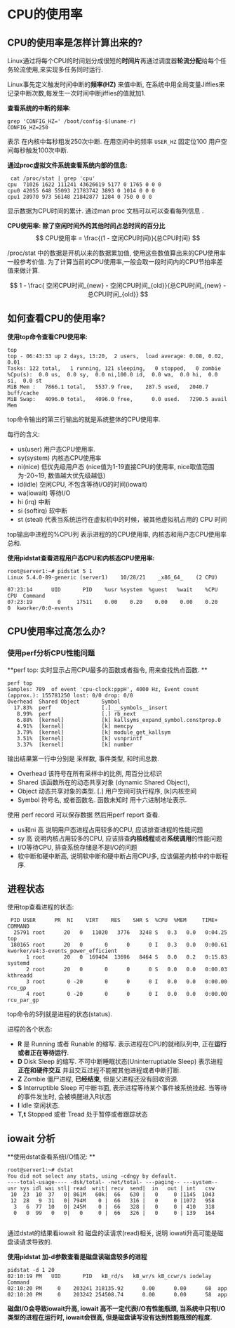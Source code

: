 # CPU的使用率


## CPU的使用率是怎样计算出来的?

Linux通过将每个CPU的时间划分成很短的**时间片**再通过调度器**轮流分配**给每个任务轮流使用,来实现多任务同时运行. 

Linux事先定义触发时间中断的**频率(HZ)** 来值中断, 在系统中用全局变量Jiffies来记录中断次数,每发生一次时间中断jiffies的值就加1. 

**查看系统的中断的频率:** 

```
grep 'CONFIG_HZ=' /boot/config-$(uname-r)
CONFIG_HZ=250

```
表示 在内核中每秒粗发250次中断.  在用空间中的频率 `USER_HZ` 固定位100 用户空间每秒触发100次中断.

**通过proc虚拟文件系统查看系统内部的信息:**
```
 cat /proc/stat | grep 'cpu'
cpu  71026 1622 111241 43626619 5177 0 1765 0 0 0
cpu0 42055 648 55093 21783742 3893 0 1014 0 0 0
cpu1 28970 973 56148 21842877 1284 0 750 0 0 0
```
显示数据为CPU时间的累计. 通过man proc 文档可以可以查看每列信息 .

**CPU使用率:  除了空闲时间外的其他时间占总时间的百分比**
$$
CPU使用率 =  \frac{(1 - 空闲CPU时间)}{总CPU时间}
$$


/proc/stat 中的数据是开机以来的数据累加值, 使用这些数值算出来的CPU使用率一般参考价值. 为了计算当前的CPU使用率,一般会取一段时间内的CPU节拍率差值来做计算. 

$$
1 -  \frac{ 空闲CPU时间_{new} - 空闲CPU时间_{old}}{总CPU时间_{new} - 总CPU时间_{old}}
$$

## 如何查看CPU的使用率?

**使用top命令查看CPU使用率:** 

```
top
top - 06:43:33 up 2 days, 13:20,  2 users,  load average: 0.08, 0.02, 0.01
Tasks: 122 total,   1 running, 121 sleeping,   0 stopped,   0 zombie
%Cpu(s):  0.0 us,  0.0 sy,  0.0 ni,100.0 id,  0.0 wa,  0.0 hi,  0.0 si,  0.0 st
MiB Mem :   7866.1 total,   5537.9 free,    287.5 used,   2040.7 buff/cache
MiB Swap:   4096.0 total,   4096.0 free,      0.0 used.   7290.5 avail Mem 
```

top命令输出的第三行输出的就是系统整体的CPU使用率.  

每行的含义:
+  us(user)  用户态CPU使用率. 
+  sy(system) 内核态CPU使用率
+  ni(nice)  低优先级用户态  (nice值为1-19直接CPU的使用率, nice取值范围为-20~19, 数值越大优先级越低)
+  id(idle) 空闲CPU,  不包含等待I/O的时间(iowait)
+  wa(iowait) 等待I/O 
+  hi (irq) 中断 
+  si (softirq) 软中断
+  st (steal) 代表当系统运行在虚拟机中的时候，被其他虚拟机占用的 CPU 时间 

top输出中进程的%CPU列 表示进程的的CPU使用率, 内核态和用户态CPU使用率总和. 

**使用pidstat查看进程用户态CPU和内核态CPU使用率:**
```
root@server1:~# pidstat 5 1
Linux 5.4.0-89-generic (server1) 	10/28/21 	_x86_64_	(2 CPU)

07:23:14      UID       PID    %usr %system  %guest   %wait    %CPU   CPU  Command
07:23:19        0     17511    0.00    0.20    0.00    0.00    0.20     0  kworker/0:0-events
```


## CPU使用率过高怎么办?

### 使用perf分析CPU性能问题 

**perf top: 实时显示占用CPU最多的函数或者指令, 用来查找热点函数. **

```
perf top 
Samples: 709  of event 'cpu-clock:pppH', 4000 Hz, Event count (approx.): 155781250 lost: 0/0 drop: 0/0
Overhead  Shared Object       Symbol
  17.83%  perf                [.] __symbols__insert
   8.99%  perf                [.] rb_next
   6.88%  [kernel]            [k] kallsyms_expand_symbol.constprop.0
   4.91%  [kernel]            [k] memcpy
   3.79%  [kernel]            [k] module_get_kallsym
   3.51%  [kernel]            [k] vsnprintf
   3.37%  [kernel]            [k] number
```

输出结果第一行中分别是 采样数, 事件类型, 和时间总数. 

+ Overhead 该符号在所有采样中的比例, 用百分比标识
+ Shared   该函数所在的动态共享对象 (dynamic Shared Object),
+ Object   动态共享对象的类型.  [.] 用户空间可执行程序, [k]内核空间
+ Symbol  符号名, 或者函数名.  函数未知时 用十六进制地址表示.

使用 perf record 可以保存数据 然后用perf report 查看. 


+ us和ni 高 说明用户态进程占用较多的CPU, 应该排查进程的性能问题
+ sy 高 说明内核占用较多的CPU, 应该排查**内核线程**或者**系统调用**的性能问题
+ I/O等待CPU, 排查系统存储是不是I/O的问题
+ 软中断和硬中断高, 说明软中断和硬中断占用CPU多, 应该偏差内核中的中断程序.

## 进程状态

使用top查看进程的状态:
```
 PID USER      PR  NI    VIRT    RES    SHR S  %CPU  %MEM     TIME+ COMMAND
  25791 root      20   0   11020   3776   3248 S   0.3   0.0   0:04.25 top
 180165 root      20   0       0      0      0 I   0.3   0.0   0:00.61 kworker/u4:3-events_power_efficient
      1 root      20   0  169404  13696   8464 S   0.0   0.2   0:15.83 systemd
      2 root      20   0       0      0      0 S   0.0   0.0   0:00.03 kthreadd
      3 root       0 -20       0      0      0 I   0.0   0.0   0:00.00 rcu_gp
      4 root       0 -20       0      0      0 I   0.0   0.0   0:00.00 rcu_par_gp
```

top命令的S列就是进程的状态(status).

进程的各个状态:
+ **R**  是 Running 或者 Runable 的缩写. 表示进程在CPU的就绪队列中, 正在**运行或者正在等待运行**. 
+ **D** Disk Sleep 的缩写. 不可中断睡眠状态(Uninterruptiable Sleep) 表示进程**正在和硬件交互** 并且交互过程不能被其他进程或者中断打断.  
+ **Z** Zombie 僵尸进程, **已经结束**, 但是父进程还没有回收资源.  
+ **S**  Interruptible Sleep 可中断书面,  表示进程等待某个事件被系统挂起. 当等待的事件发生时, 会被唤醒进入R状态
+ **I** Idle 空闲状态.  
+ **T,t** Stopped 或者 Tread 处于暂停或者跟踪状态



## iowait 分析

**使用dstat查看系统I/O情况: **

```
root@server1:~# dstat
You did not select any stats, using -cdngy by default.
----total-usage---- -dsk/total- -net/total- ---paging-- ---system--
usr sys idl wai stl| read  writ| recv  send|  in   out | int   csw
 10  23  10  37   0| 861M   60k|  66   630 |   0     0 |1145  1043
 12  28   9  31   0| 794M    0 |  66   316 |   0     0 |1072   958
  3   6  77  10   0| 245M    0 |  66   328 |   0     0 | 410   318
  0   0  99   0   0|   0     0 |  66   326 |   0     0 | 139   164


```

通过dstat的结果看iowait 和 磁盘的读请求(read)相关,  说明 iowati升高可能是磁盘读请求导致的.



**使用pidstat 加-d参数查看是磁盘读磁盘较多的进程**

```
pidstat -d 1 20
02:10:19 PM   UID       PID   kB_rd/s   kB_wr/s kB_ccwr/s iodelay  Command
02:10:20 PM     0    203241 318135.92      0.00      0.00      68  app
02:10:20 PM     0    203242 254508.74      0.00      0.00      58  app
```



**磁盘I/O会导致iowait升高, iowait 高不一定代表I/O有性能瓶颈, 当系统中只有I/O类型的进程在运行时, iowait会很高, 但是磁盘读写没有达到性能瓶颈的程度.** 









